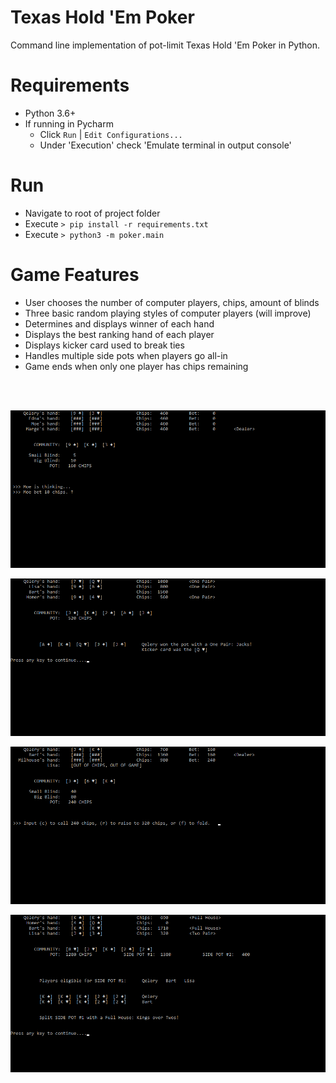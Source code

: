 # Texas Hold 'Em Poker

Command line implementation of pot-limit Texas Hold 'Em Poker in Python.
# Requirements
- Python 3.6+
- If running in Pycharm
  - Click `Run` | `Edit Configurations...`
  - Under 'Execution' check 'Emulate terminal in output console'

# Run
- Navigate to root of project folder
- Execute `> pip install -r requirements.txt`
- Execute `> python3 -m poker.main`

# Game Features
* User chooses the number of computer players, chips, amount of blinds
* Three basic random playing styles of computer players (will improve)
* Determines and displays winner of each hand
* Displays the best ranking hand of each player
* Displays kicker card used to break ties
* Handles multiple side pots when players go all-in
* Game ends when only one player has chips remaining

<br>
<br>

![](./images/example1.png)

![](./images/example2.png)

![](./images/example3.png)

![](./images/example4.png)
